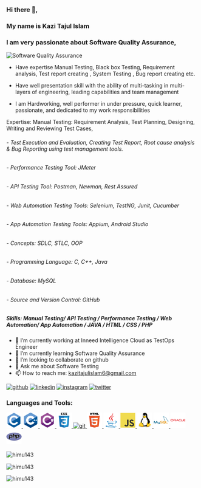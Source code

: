 ### Hi there 👋,
### My name is Kazi Tajul Islam
### I am very  passionate about  Software Quality Assurance, 
![Software Quality Assurance](https://t4.ftcdn.net/jpg/02/78/37/47/360_F_278374738_ypRn0utOVnebuhmpSrDiwkzFsdqEm0aa.jpg)

- Have expertise Manual Testing, Black box Testing, Requirement analysis, Test report creating , System Testing , Bug report creating  etc.

- Have well presentation skill with the ability of multi-tasking in multi-layers of engineering, leading capabilities and team management

- I am Hardworking, well performer in  under pressure, quick learner, passionate, and dedicated to my work responsibilities

Expertise:
Manual Testing: Requirement Analysis, Test Planning, Designing, Writing and Reviewing Test Cases,
###### - Test Execution and Evaluation, Creating Test Report, Root cause analysis & Bug Reporting using test management tools.
###### - Performance Testing Tool: JMeter
###### - API Testing Tool: Postman, Newman, Rest Assured
###### - Web Automation Testing Tools: Selenium, TestNG, Junit, Cucumber
###### - App Automation Testing Tools: Appium, Android Studio
###### - Concepts: SDLC, STLC, OOP
###### - Programming Language: C, C++, Java
###### - Database: MySQL
###### - Source and Version Control: GitHub
#####  Skills: Manual Testing/ API Testing / Performance Testing / Web Automation/ App Automation / JAVA / HTML / CSS / PHP

- 🔭 I’m currently working  at Inneed Intelligence Cloud as TestOps Engineer
- 🌱 I’m currently learning Software Quality Assurance 
- 👯 I’m looking to collaborate on github 
- 💬 Ask me about Software Testing 
- 📫 How to reach me: kazitajulislam6@gmail.com 


[<img src='https://cdn.jsdelivr.net/npm/simple-icons@3.0.1/icons/github.svg' alt='github' height='40'>](https://github.com/https://github.com/Himu143)  [<img src='https://cdn.jsdelivr.net/npm/simple-icons@3.0.1/icons/linkedin.svg' alt='linkedin' height='40'>](https://www.linkedin.com/in/https://www.linkedin.com/in/kazi-tajul-islam-6535791b6//)  [<img src='https://cdn.jsdelivr.net/npm/simple-icons@3.0.1/icons/instagram.svg' alt='instagram' height='40'>](https://www.instagram.com/https://www.instagram.com/mihirislam//)  [<img src='https://cdn.jsdelivr.net/npm/simple-icons@3.0.1/icons/twitter.svg' alt='twitter' height='40'>](https://twitter.com/kazitajulilslam6)  
>



<h3 align="left">Languages and Tools:</h3>
<p align="left"> <a href="https://www.cprogramming.com/" target="_blank" rel="noreferrer"> <img src="https://raw.githubusercontent.com/devicons/devicon/master/icons/c/c-original.svg" alt="c" width="40" height="40"/> </a> <a href="https://www.w3schools.com/cpp/" target="_blank" rel="noreferrer"> <img src="https://raw.githubusercontent.com/devicons/devicon/master/icons/cplusplus/cplusplus-original.svg" alt="cplusplus" width="40" height="40"/> </a> <a href="https://www.w3schools.com/cs/" target="_blank" rel="noreferrer"> <img src="https://raw.githubusercontent.com/devicons/devicon/master/icons/csharp/csharp-original.svg" alt="csharp" width="40" height="40"/> </a> <a href="https://www.w3schools.com/css/" target="_blank" rel="noreferrer"> <img src="https://raw.githubusercontent.com/devicons/devicon/master/icons/css3/css3-original-wordmark.svg" alt="css3" width="40" height="40"/> </a> <a href="https://git-scm.com/" target="_blank" rel="noreferrer"> <img src="https://www.vectorlogo.zone/logos/git-scm/git-scm-icon.svg" alt="git" width="40" height="40"/> </a> <a href="https://www.w3.org/html/" target="_blank" rel="noreferrer"> <img src="https://raw.githubusercontent.com/devicons/devicon/master/icons/html5/html5-original-wordmark.svg" alt="html5" width="40" height="40"/> </a> <a href="https://www.java.com" target="_blank" rel="noreferrer"> <img src="https://raw.githubusercontent.com/devicons/devicon/master/icons/java/java-original.svg" alt="java" width="40" height="40"/> </a> <a href="https://developer.mozilla.org/en-US/docs/Web/JavaScript" target="_blank" rel="noreferrer"> <img src="https://raw.githubusercontent.com/devicons/devicon/master/icons/javascript/javascript-original.svg" alt="javascript" width="40" height="40"/> </a> <a href="https://www.linux.org/" target="_blank" rel="noreferrer"> <img src="https://raw.githubusercontent.com/devicons/devicon/master/icons/linux/linux-original.svg" alt="linux" width="40" height="40"/> </a> <a href="https://www.mysql.com/" target="_blank" rel="noreferrer"> <img src="https://raw.githubusercontent.com/devicons/devicon/master/icons/mysql/mysql-original-wordmark.svg" alt="mysql" width="40" height="40"/> </a> <a href="https://www.oracle.com/" target="_blank" rel="noreferrer"> <img src="https://raw.githubusercontent.com/devicons/devicon/master/icons/oracle/oracle-original.svg" alt="oracle" width="40" height="40"/> </a> <a href="https://www.php.net" target="_blank" rel="noreferrer"> <img src="https://raw.githubusercontent.com/devicons/devicon/master/icons/php/php-original.svg" alt="php" width="40" height="40"/> </a> </p>

<p><img align="center" src="https://github-readme-stats.vercel.app/api/top-langs?username=himu143&show_icons=true&locale=en&layout=compact" alt="himu143" /></p>
<p><img align="center" src="https://github-readme-streak-stats.herokuapp.com/?user=himu143&" alt="himu143" /></p>
<img src="https://komarev.com/ghpvc/?username=himu143&label=Profile%20views&color=0e75b6&style=flat" alt="himu143" />

